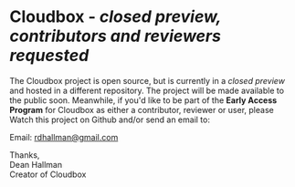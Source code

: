 # Cloudbox  - *closed preview, contributors and reviewers requested*
The Cloudbox project is open source, but is currently in a *<string>closed preview</strong>* and hosted in a different repository. The project will be made available to the public soon. Meanwhile, if you'd like to be part of the <strong>Early Access Program</strong> for Cloudbox as either a contributor, reviewer or user, please Watch this project on Github and/or send an email to:

Email: rdhallman@gmail.com

Thanks,<br/>
Dean Hallman<br/>
Creator of Cloudbox
